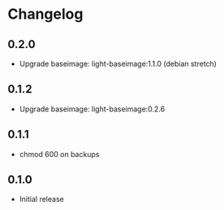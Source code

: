 # Changelog

## 0.2.0
  - Upgrade baseimage: light-baseimage:1.1.0 (debian stretch)

## 0.1.2
  - Upgrade baseimage: light-baseimage:0.2.6

## 0.1.1
  - chmod 600 on backups

## 0.1.0
  - Initial release
